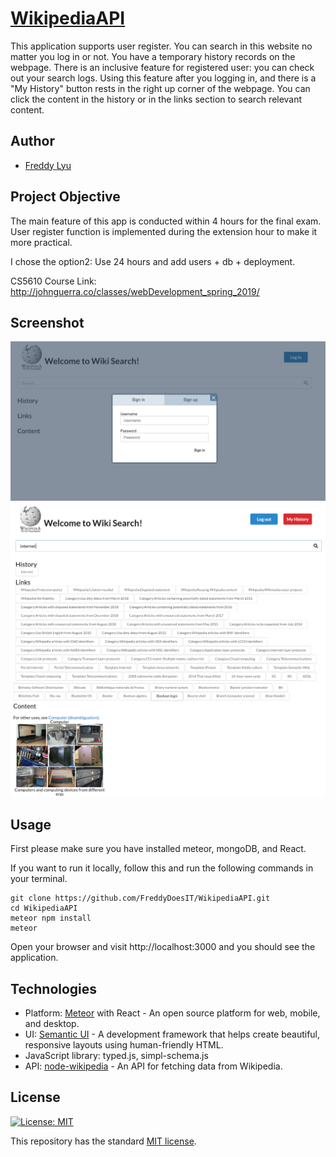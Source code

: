 # [WikipediaAPI](https://wordict.herokuapp.com/)

This application supports user register. 
You can search in this website no matter you log in or not. 
You have a temporary history records on the webpage.
There is an inclusive feature for registered user: you can check out your search logs. Using this feature after you logging in, and there is a "My History" button rests in the right up corner of the webpage. 
You can click the content in the history or in the links section to search relevant content.

## Author
- [Freddy Lyu](https://freddydoesit.github.io/freddy/)

## Project Objective

The main feature of this app is conducted within 4 hours for the final exam. User register function is implemented during the extension hour to make it more practical.

I chose the option2: Use 24 hours and add users + db + deployment.

CS5610 Course Link: http://johnguerra.co/classes/webDevelopment_spring_2019/ 



## Screenshot
![screenshot](public/screenshot1.png)
![screenshot](public/screenshot2.png)
![screenshot](public/screenshot3.png)



## Usage

First please make sure you have installed meteor, mongoDB, and React.

If you want to run it locally, follow this and run the following commands in your terminal.

```
git clone https://github.com/FreddyDoesIT/WikipediaAPI.git
cd WikipediaAPI
meteor npm install
meteor
```
Open your browser and visit http://localhost:3000 and you should see the application.

## Technologies

- Platform: [Meteor](https://www.meteor.com/) with React - An open source platform for 
web, mobile, and desktop.
- UI: [Semantic UI](https://semantic-ui.com/) - A development framework that helps create beautiful, responsive layouts using human-friendly HTML.
- JavaScript library: typed.js, simpl-schema.js
- API: [node-wikipedia](https://www.npmjs.com/package/node-wikipedia) - An API for fetching data from Wikipedia.


## License
[![License: MIT](https://img.shields.io/badge/License-MIT-yellow.svg)](https://opensource.org/licenses/MIT)

This repository has the standard [MIT license](https://opensource.org/licenses/MIT). 